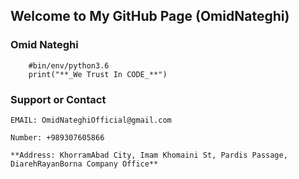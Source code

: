 ## Welcome to My GitHub Page (OmidNateghi)

### Omid Nateghi


``` 
    #bin/env/python3.6
    print("**_We Trust In CODE_**")

```

### Support or Contact


`EMAIL: OmidNateghiOfficial@gmail.com`

`Number: +989307605866`

`**Address: KhorramAbad City, Imam Khomaini St, Pardis Passage, DiarehRayanBorna Company Office**`

